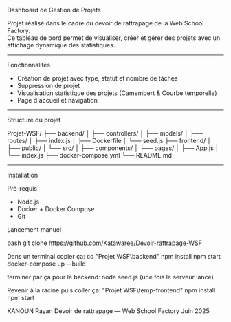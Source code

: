 Dashboard de Gestion de Projets

Projet réalisé dans le cadre du devoir de rattrapage de la Web School Factory.  
Ce tableau de bord permet de visualiser, créer et gérer des projets avec un affichage dynamique des statistiques.

---

Fonctionnalités

- Création de projet avec type, statut et nombre de tâches
- Suppression de projet
- Visualisation statistique des projets (Camembert & Courbe temporelle)
- Page d'accueil et navigation 

---

Structure du projet

Projet-WSF/
├── backend/
│ ├── controllers/
│ ├── models/
│ ├── routes/
│ ├── index.js
│ ├── Dockerfile
│ └── seed.js
├── frontend/
│ ├── public/
│ └── src/
│ ├── components/
│ ├── pages/
│ ├── App.js
│ └── index.js
├── docker-compose.yml
└── README.md

---

Installation

Pré-requis

- Node.js
- Docker + Docker Compose
- Git

Lancement manuel

bash
git clone https://github.com/Katawaree/Devoir-rattrapage-WSF

Dans un terminal copier ça: cd "Projet WSF\backend"
npm install
npm start
docker-compose up --build

terminer par ça pour le backend: node seed.js (une fois le serveur lancé)

Revenir à la racine puis coller ça: "Projet WSF\temp-frontend"
npm install
npm start


KANOUN Rayan
Devoir de rattrapage — Web School Factory
Juin 2025